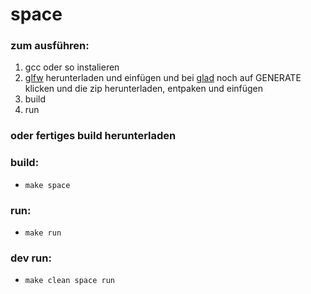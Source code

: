 # space
### zum ausführen:
1. gcc oder so instalieren
2. [glfw](https://github.com/glfw/glfw/releases) herunterladen und einfügen und bei [glad](https://glad.dav1d.de/#language=c&specification=gl&api=gl%3D4.6&api=gles1%3Dnone&api=gles2%3Dnone&api=glsc2%3Dnone&profile=compatibility&loader=on) noch auf GENERATE klicken und die zip herunterladen, entpaken und einfügen
3. build
4. run
### oder fertiges build herunterladen
### build:
- `make space`
### run:
- `make run`
### dev run:
- `make clean space run`
